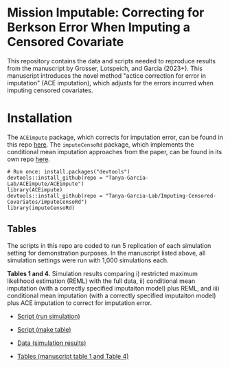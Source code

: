 # Mission Imputable: Correcting for Berkson Error When Imputing a Censored Covariate

This repository contains the data and scripts needed to reproduce results from the manuscript by Grosser, Lotspeich, and Garcia (2023+). This manuscript introduces the novel method "actice correction for error in imputation" (ACE imputation), which adjusts for the errors incurred when imputing censored covariates.

# Installation 

The `ACEimpute` package, which corrects for imputation error, can be found in this repo [here](ACEimpute/). The `imputeCensoRd` package, which implements the conditional mean imputation approaches from the paper, can be found in its own repo [here](https://github.com/Tanya-Garcia-Lab/Imputing-Censored-Covariates/tree/main/imputeCensoRd).

```{r}
# Run once: install.packages("devtools")
devtools::install_github(repo = "Tanya-Garcia-Lab/ACEimpute/ACEimpute")
library(ACEimpute)
devtools::install_github(repo = "Tanya-Garcia-Lab/Imputing-Censored-Covariates/imputeCensoRd")
library(imputeCensoRd)
```

## Tables 

The scripts in this repo are coded to run 5 replication of each simulation setting for demonstration purposes. In the manuscript listed above, all simulation settings were run with 1,000 simulations each.

**Tables 1 and 4.** Simulation results comparing i) restricted maximum likelihood estimation (REML) with the full data, ii) conditional mean imputation (with a correctly specified imputaiton model) plus REML, and iii) conditional mean imputation (with a correctly specified imputaiton model) plus ACE imputation to correct for imputation error.

  - [Script (run simulation)](Manuscript_Simulations/Correctly_Specified_Imputation_Model/R_scripts/0_run_all.R)
  - [Script (make table)](Manuscript_Simulations/Correctly_Specified_Imputation_Model/R_scripts/5_make_tables.R)
  - [Data (simulation results)](Manuscript_Simulations/Correctly_Specified_Imputation_Model/sim_data)
  - [Tables (manuscript table 1 and Table 4)](Manuscript_Simulations/Correctly_Specified_Imputation_Model/tables)
  
    <!-- [Script 1 (generate simulation data)](Manuscript_Simulations/Correctly_Specified_Imputation_Model/R_scripts/1_data_generation.R)
  - [Script 2 (full data analysis)](Manuscript_Simulations/Correctly_Specified_Imputation_Model/R_scripts/2_full_data_reml_analysis.R)
  - [Script 3 (conditional mean imputation + REML analysis)](Manuscript_Simulations/Correctly_Specified_Imputation_Model/R_scripts/3_cmi_mi_reml_analysis.R)
  - [Script 4 (ACE imputation analysis)](Manuscript_Simulations/Correctly_Specified_Imputation_Model/R_scripts/4_ace_analysis.R) -->
  
 **Tables 2 and 5.** Simulation results comparing i) restricted maximum likelihood estimation (REML) with the full data, ii) conditional mean imputation (with a misspecified imputaiton model) plus REML, and iii) conditional mean imputation (with a misspecified imputaiton model) plus ACE imputation to correct for imputation error. 

  - [Script 1 (generate simulation data)](Manuscript_Simulations/Misspecified_Imputation_Model/R_scripts/1_data_generation.R)
  - [Script 2 (full data analysis)](Manuscript_Simulations/Misspecified_Imputation_Model/R_scripts/2_full_data_reml_analysis.R)
  - [Script 3 (conditional mean imputation + REML analysis)](Manuscript_Simulations/Misspecified_Imputation_Model/R_scripts/3_cmi_mi_reml_analysis.R)
  - [Script 4 (ACE imputation analysis)](Manuscript_Simulations/Misspecified_Imputation_Model/R_scripts/4_ace_analysis.R)
  - [Script 5 (make table)](Manuscript_Simulations/Misspecified_Imputation_Model/R_scripts/5_make_tables.R)
  - [Data (Simulation Results)](Manuscript_Simulations/Misspecified_Imputation_Model/sim_data)

## Figure

**Figure 2.** Plot power curves comparing sample sizes for a clinical trial based on estimates from i) complete case analysis, ii) conditional mean imputaiton plus REML, and iii) ACE imputation

  - [Script 1 (plot power curves)](Manuscript_Simulations/Power_Curves/compare_power_curves.R)
  - [Figure](Manuscript_Simulations/Power_Curves/compare_power_curves.png)
